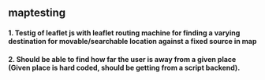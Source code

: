 ## maptesting
#### 1. Testig of leaflet js with leaflet routing machine for finding a varying destination for movable/searchable location against a fixed source in map
#### 2. Should be able to find how far the user is away from a given place (Given place is hard coded, should be getting from a script backend).
